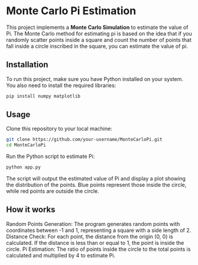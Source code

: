 # Monte Carlo Pi Estimation

This project implements a **Monte Carlo Simulation** to estimate the value of Pi. The Monte Carlo method for estimating pi is based on the idea that if you randomly scatter points inside a square and count the number of points that fall inside a circle inscribed in the square, you can estimate the value of pi.

## **Installation**

To run this project, make sure you have Python installed on your system. You also need to install the required libraries:

```bash
pip install numpy matplotlib

```


## **Usage**

Clone this repository to your local machine:

```bash
git clone https://github.com/your-username/MonteCarloPi.git
cd MonteCarloPi

```

Run the Python script to estimate Pi:

```bash
python app.py
```

The script will output the estimated value of Pi and display a plot showing the distribution of the points. Blue points represent those inside the circle, while red points are outside the circle.

## **How it works**

Random Points Generation: The program generates random points with coordinates between -1 and 1, representing a square with a side length of 2.
Distance Check: For each point, the distance from the origin (0, 0) is calculated. If the distance is less than or equal to 1, the point is inside the circle.
Pi Estimation: The ratio of points inside the circle to the total points is calculated and multiplied by 4 to estimate Pi.